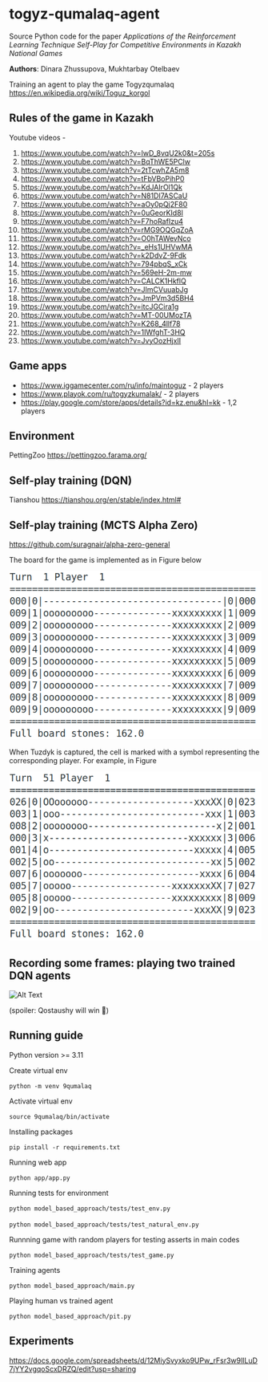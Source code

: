 # togyz-qumalaq-agent

Source Python code for the paper *Applications of the Reinforcement Learning Technique Self-Play for Competitive Environments in Kazakh National Games*

**Authors**: Dinara Zhussupova, Mukhtarbay Otelbaev

Training an agent to play the game Togyzqumalaq https://en.wikipedia.org/wiki/Toguz_korgol


## Rules of the game in Kazakh
Youtube videos - 
1. https://www.youtube.com/watch?v=IwD_8vqU2k0&t=205s
2. https://www.youtube.com/watch?v=BqThWE5PClw
3. https://www.youtube.com/watch?v=2tTcwhZA5m8
4. https://www.youtube.com/watch?v=tFbVBoPihP0
5. https://www.youtube.com/watch?v=KdJAIrOl1Qk
6. https://www.youtube.com/watch?v=N81DI7ASCaU
7. https://www.youtube.com/watch?v=aOy0pQj2F80
8. https://www.youtube.com/watch?v=0uGeorKId8I
9. https://www.youtube.com/watch?v=F7hoRafIzu4
10. https://www.youtube.com/watch?v=rMG9OQGqZoA
11. https://www.youtube.com/watch?v=O0hTAWevNco
12. https://www.youtube.com/watch?v=_eHs1UHVwMA
13. https://www.youtube.com/watch?v=k2DdvZ-9Fdk
14. https://www.youtube.com/watch?v=794pbqS_xCk
15. https://www.youtube.com/watch?v=569eH-2m-mw
16. https://www.youtube.com/watch?v=CALCK1HkflQ
17. https://www.youtube.com/watch?v=JImCVuuabJg
18. https://www.youtube.com/watch?v=JmPVm3d5BH4
19. https://www.youtube.com/watch?v=itcJGCira1g
20. https://www.youtube.com/watch?v=MT-00UMozTA
21. https://www.youtube.com/watch?v=K268_4llf78
22. https://www.youtube.com/watch?v=1IWfghT-3HQ
23. https://www.youtube.com/watch?v=JvyOozHjxII

## Game apps
- https://www.iggamecenter.com/ru/info/maintoguz - 2 players
- https://www.playok.com/ru/togyzkumalak/ - 2 players
- https://play.google.com/store/apps/details?id=kz.enu&hl=kk - 1,2 players

## Environment 
PettingZoo https://pettingzoo.farama.org/

## Self-play training (DQN)

Tianshou https://tianshou.org/en/stable/index.html#

## Self-play training (MCTS Alpha Zero)

https://github.com/suragnair/alpha-zero-general

The board for the game is implemented as in Figure below

![Alt Text](https://github.com/zhus-dika/togyz-qumalaq-agent/blob/main/data/9qumalaq_init_board_mcts.png)

When Tuzdyk is captured, the cell is marked with a symbol representing the corresponding player. For example, in Figure

![Alt Text](https://github.com/zhus-dika/togyz-qumalaq-agent/blob/main/data/9qumalaq_tuzdyk_board_mcts.png)
## Recording some frames: playing two trained DQN agents

![Alt Text](https://github.com/zhus-dika/togyz-qumalaq-agent/blob/main/data/6vs5.gif)

(spoiler: Qostaushy will win :monkey:)

## Running guide
Python version >= 3.11

Create virtual env
```
python -m venv 9qumalaq
```

Activate virtual env
```
source 9qumalaq/bin/activate
```

Installing packages
```
pip install -r requirements.txt
```

Running web app
```
python app/app.py
```

Running tests for environment

```
python model_based_approach/tests/test_env.py

python model_based_approach/tests/test_natural_env.py
```

Runnning game with random players for testing asserts in main codes

```
python model_based_approach/tests/test_game.py
```

Training agents

```
python model_based_approach/main.py
```

Playing human vs trained agent

```
python model_based_approach/pit.py
```


## Experiments

https://docs.google.com/spreadsheets/d/12MiySvyxko9UPw_rFsr3w9lILuD7jYY2vgqoScxDRZQ/edit?usp=sharing

